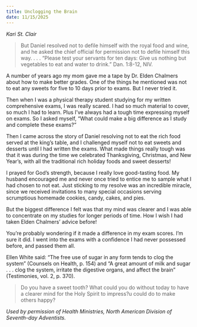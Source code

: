 ```yaml
---
title: Unclogging the Brain
date: 11/15/2025
---
```


_Kari St. Clair_

> <p></p>
> But Daniel resolved not to defile himself with the royal food and wine, and he asked the chief official for permission not to defile himself this way. . . . “Please test your servants for ten days: Give us nothing but vegetables to eat and water to drink.” Dan. 1:8-12, NIV.

A number of years ago my mom gave me a tape by Dr. Elden Chalmers about how to make better grades. One of the things he mentioned was not to eat any sweets for five to 10 days prior to exams. But I never tried it.

Then when I was a physical therapy student studying for my written comprehensive exams, I was really scared. I had so much material to cover, so much I had to learn. Plus I’ve always had a tough time expressing myself on exams. So I asked myself, “What could make a big difference as I study and complete these exams?”

Then I came across the story of Daniel resolving not to eat the rich food served at the king’s table, and I challenged myself not to eat sweets and desserts until I had written the exams. What made things really tough was that it was during the time we celebrated Thanksgiving, Christmas, and New Year’s, with all the traditional rich holiday foods and sweet desserts!

I prayed for God’s strength, because I really love good-tasting food. My husband encouraged me and never once tried to entice me to sample what I had chosen to not eat. Just sticking to my resolve was an incredible miracle, since we received invitations to many special occasions serving scrumptious homemade cookies, candy, cakes, and pies.

But the biggest difference I felt was that my mind was clearer and I was able to concentrate on my studies for longer periods of time. How I wish I had taken Elden Chalmers’ advice before!

You’re probably wondering if it made a difference in my exam scores. I’m sure it did. I went into the exams with a confidence I had never possessed before, and passed them all.

Ellen White said: “The free use of sugar in any form tends to clog the system” (Counsels on Health, p. 154) and “A great amount of milk and sugar . . . clog the system, irritate the digestive organs, and affect the brain” (Testimonies, vol. 2, p. 370).

> <callout></callout>
> Do you have a sweet tooth? What could you do without today to have a clearer mind for the Holy Spirit to impress?u could do to make others happy?

_Used by permission of Health Ministries, North American Division of Seventh-day Adventists._